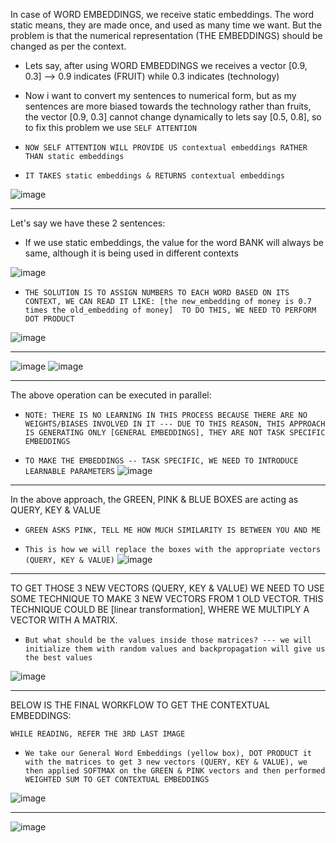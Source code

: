 In case of WORD EMBEDDINGS, we receive static embeddings. The word static means, they are made once, and used as many time we want. But the problem is that the numerical representation (THE EMBEDDINGS) should be changed as per the context.

* Lets say, after using WORD EMBEDDINGS we receives a vector [0.9, 0.3] --> 0.9 indicates (FRUIT) while 0.3 indicates (technology)

* Now i want to convert my sentences to numerical form, but as my sentences are more biased towards the technology rather than fruits, the vector [0.9, 0.3] cannot change dynamically to lets say [0.5, 0.8], so to fix this problem we use `SELF ATTENTION`

* `NOW SELF ATTENTION WILL PROVIDE US contextual embeddings RATHER THAN static embeddings`

* `IT TAKES static embeddings & RETURNS contextual embeddings`  

![image](https://github.com/user-attachments/assets/e46f23ad-372b-435c-b9d3-515b6893188c)


---------------------

Let's say we have these 2 sentences:

* If we use static embeddings, the value for the word BANK will always be same, although it is being used in different contexts
  
![image](https://github.com/user-attachments/assets/f9c23d95-a6c4-4e27-a26e-d07224a5ff07)

* `THE SOLUTION IS TO ASSIGN NUMBERS TO EACH WORD BASED ON ITS CONTEXT, WE CAN READ IT LIKE: [the new_embedding of money is 0.7 times the old_embedding of money]  TO DO THIS, WE NEED TO PERFORM DOT PRODUCT`

![image](https://github.com/user-attachments/assets/8be6f83a-a823-4f31-b07d-bb0f1bba7846)

--------------------

![image](https://github.com/user-attachments/assets/d5a156a5-c274-4042-b161-827da85a85a7)
![image](https://github.com/user-attachments/assets/67afc6cd-1e04-4fca-9d08-16f7522a2f46)



---------------------------

The above operation can be executed in parallel:

* ``NOTE: THERE IS NO LEARNING IN THIS PROCESS BECAUSE THERE ARE NO WEIGHTS/BIASES INVOLVED IN IT --- DUE TO THIS REASON, THIS APPROACH IS GENERATING ONLY [GENERAL EMBEDDINGS], THEY ARE NOT TASK SPECIFIC EMBEDDINGS``

* ``TO MAKE THE EMBEDDINGS -- TASK SPECIFIC, WE NEED TO INTRODUCE LEARNABLE PARAMETERS``
![image](https://github.com/user-attachments/assets/f30f8658-0d33-49a0-abb8-837262e9ed2a)


-------------------------

In the above approach, the GREEN, PINK & BLUE BOXES are acting as QUERY, KEY & VALUE

* ``GREEN ASKS PINK, TELL ME HOW MUCH SIMILARITY IS BETWEEN YOU AND ME``

* ``This is how we will replace the boxes with the appropriate vectors (QUERY, KEY & VALUE)``
![image](https://github.com/user-attachments/assets/0754e12b-fcf4-40c5-ae24-fdfb53d1e781)

----------------------

TO GET THOSE 3 NEW VECTORS (QUERY, KEY & VALUE) WE NEED TO USE SOME TECHNIQUE TO MAKE 3 NEW VECTORS FROM 1 OLD VECTOR. THIS TECHNIQUE COULD BE [linear transformation], WHERE WE MULTIPLY A VECTOR WITH A MATRIX.

* ``But what should be the values inside those matrices? --- we will initialize them with random values and backpropagation will give us the best values``

![image](https://github.com/user-attachments/assets/92e68792-176c-4281-95b3-aaa338c4b9ac)

----------------------

BELOW IS THE FINAL WORKFLOW TO GET THE CONTEXTUAL EMBEDDINGS:

``WHILE READING, REFER THE 3RD LAST IMAGE``

* ``We take our General Word Embeddings (yellow box), DOT PRODUCT it with the matrices to get 3 new vectors (QUERY, KEY & VALUE), we then applied SOFTMAX on the GREEN & PINK vectors and then performed WEIGHTED SUM TO GET CONTEXTUAL EMBEDDINGS``

![image](https://github.com/user-attachments/assets/03b4f342-d77e-4f05-a1f0-e1da9f0f4b98)

----------------------



![image](https://github.com/user-attachments/assets/e7fa6225-0420-428c-9ed5-dc50c14ab624)

